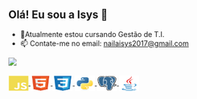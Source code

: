 ## Olá! Eu sou a Isys 👋

- 📖Atualmente estou cursando Gestão de T.I.
- 📫 Contate-me no email: nailaisys2017@gmail.com

<div>
  <a href="https://github.com/isysnaila">
    <img height="180em" src="https://github-readme-stats.vercel.app/api?username=isysnaila&theme=calm&show_icons=true"/>
</div>
<div>
  <div style="display: inline_block"><br>
  <img align="center" alt="Isys-Js" height="30" width="40" src="https://raw.githubusercontent.com/devicons/devicon/master/icons/javascript/javascript-plain.svg">
  <img align="center" alt="Isys-HTML" height="30" width="40" src="https://raw.githubusercontent.com/devicons/devicon/master/icons/html5/html5-original.svg">
  <img align="center" alt="Isys-CSS" height="30" width="40" src="https://raw.githubusercontent.com/devicons/devicon/master/icons/css3/css3-original.svg">
  <img align="center" alt="Isys-Python" height="30" width="40" src="https://raw.githubusercontent.com/devicons/devicon/master/icons/python/python-original.svg">
  <img align="center" alt="Isys-PostgreSql" height="30" width="40" src="https://raw.githubusercontent.com/devicons/devicon/master/icons/postgresql/postgresql-original.svg">
  <img align="center" alt="Isys-Java" height="30" width="40" src="https://raw.githubusercontent.com/devicons/devicon/master/icons/java/java-original.svg">

</div>
</div>

